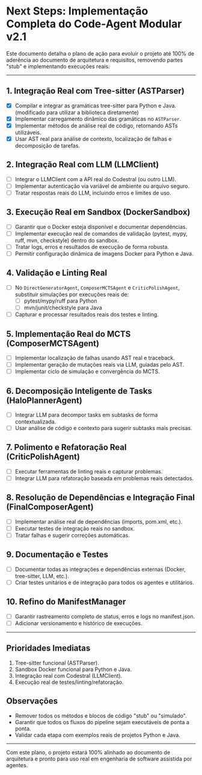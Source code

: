 # Next Steps: Implementação Completa do Code-Agent Modular v2.1

Este documento detalha o plano de ação para evoluir o projeto até 100% de aderência ao documento de arquitetura e requisitos, removendo partes "stub" e implementando execuções reais.

---

## 1. Integração Real com Tree-sitter (ASTParser)
- [X] Compilar e integrar as gramáticas tree-sitter para Python e Java. (modificado para utilizar a biblioteca diretamente)
- [X] Implementar carregamento dinâmico das gramáticas no `ASTParser`.
- [X] Implementar métodos de análise real de código, retornando ASTs utilizáveis.
- [X] Usar AST real para análise de contexto, localização de falhas e decomposição de tarefas.

## 2. Integração Real com LLM (LLMClient)
- [ ] Integrar o LLMClient com a API real do Codestral (ou outro LLM).
- [ ] Implementar autenticação via variável de ambiente ou arquivo seguro.
- [ ] Tratar respostas reais do LLM, incluindo erros e limites de uso.

## 3. Execução Real em Sandbox (DockerSandbox)
- [ ] Garantir que o Docker esteja disponível e documentar dependências.
- [ ] Implementar execução real de comandos de validação (pytest, mypy, ruff, mvn, checkstyle) dentro do sandbox.
- [ ] Tratar logs, erros e resultados de execução de forma robusta.
- [ ] Permitir configuração dinâmica de imagens Docker para Python e Java.

## 4. Validação e Linting Real
- [ ] No `DirectGeneratorAgent`, `ComposerMCTSAgent` e `CriticPolishAgent`, substituir simulações por execuções reais de:
    - [ ] pytest/mypy/ruff para Python
    - [ ] mvn/junit/checkstyle para Java
- [ ] Capturar e processar resultados reais dos testes e linting.

## 5. Implementação Real do MCTS (ComposerMCTSAgent)
- [ ] Implementar localização de falhas usando AST real e traceback.
- [ ] Implementar geração de mutações reais via LLM, guiadas pelo AST.
- [ ] Implementar ciclo de simulação e convergência do MCTS.

## 6. Decomposição Inteligente de Tasks (HaloPlannerAgent)
- [ ] Integrar LLM para decompor tasks em subtasks de forma contextualizada.
- [ ] Usar análise de código e contexto para sugerir subtasks mais precisas.

## 7. Polimento e Refatoração Real (CriticPolishAgent)
- [ ] Executar ferramentas de linting reais e capturar problemas.
- [ ] Integrar LLM para refatoração baseada em problemas reais detectados.

## 8. Resolução de Dependências e Integração Final (FinalComposerAgent)
- [ ] Implementar análise real de dependências (imports, pom.xml, etc.).
- [ ] Executar testes de integração reais no sandbox.
- [ ] Tratar falhas e sugerir correções automáticas.

## 9. Documentação e Testes
- [ ] Documentar todas as integrações e dependências externas (Docker, tree-sitter, LLM, etc.).
- [ ] Criar testes unitários e de integração para todos os agentes e utilitários.

## 10. Refino do ManifestManager
- [ ] Garantir rastreamento completo de status, erros e logs no manifest.json.
- [ ] Adicionar versionamento e histórico de execuções.

---

## Prioridades Imediatas
1. Tree-sitter funcional (ASTParser).
2. Sandbox Docker funcional para Python e Java.
3. Integração real com Codestral (LLMClient).
4. Execução real de testes/linting/refatoração.

## Observações
- Remover todos os métodos e blocos de código "stub" ou "simulado".
- Garantir que todos os fluxos do pipeline sejam executáveis de ponta a ponta.
- Validar cada etapa com exemplos reais de projetos Python e Java.

---

Com este plano, o projeto estará 100% alinhado ao documento de arquitetura e pronto para uso real em engenharia de software assistida por agentes.
